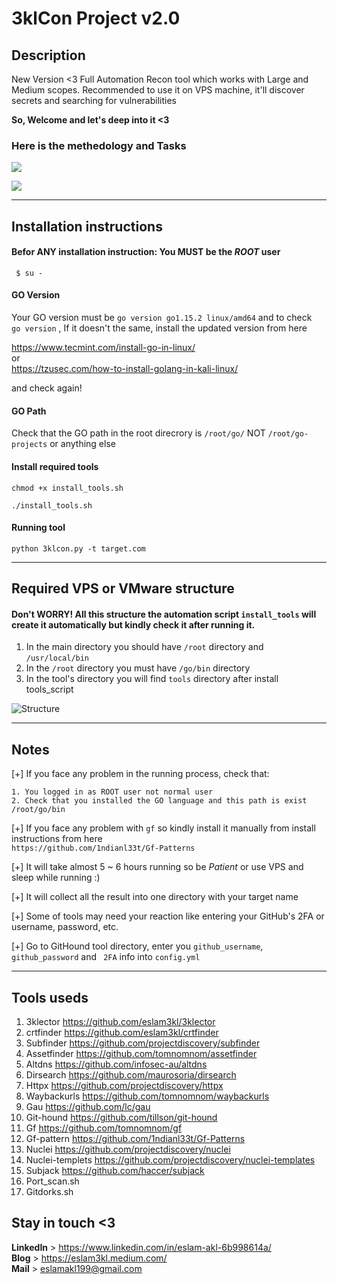 # 3klCon Project v2.0

## Description
New Version <3 Full Automation Recon tool which works with Large and Medium scopes. 
Recommended to use it on VPS machine, it'll discover secrets and searching for vulnerabilities 

**So, Welcome and let's deep into it <3**

### Here is the methedology and Tasks
![](https://github.com/eslam3kl/3klCon/blob/v2.0/3klcon-MEthedology.png)


![](https://github.com/eslam3kl/3klCon/blob/v2.0/3klconV2.png)


----------------------------------------
## Installation instructions

#### Befor ANY installation instruction: You MUST be the _ROOT_ user
`  $ su - `


#### GO Version
Your GO version must be `go version go1.15.2 linux/amd64` and to check 
` go version` , If it doesn't the same, install the updated version from here 

https://www.tecmint.com/install-go-in-linux/
\
or 
\
https://tzusec.com/how-to-install-golang-in-kali-linux/

and check again! 


#### GO Path
Check that the GO path in the root direcrory is
`/root/go/` 
NOT
`/root/go-projects` or anything else 



#### Install required tools

` chmod +x install_tools.sh `

` ./install_tools.sh ` 



#### Running tool

` python 3klcon.py -t target.com ` 

----------------------------------------

## Required VPS or VMware structure 

#### Don't WORRY! All this structure the automation script `install_tools` will create it automatically but kindly check it after running it.  

1. In the main directory you should have `/root` directory and `/usr/local/bin`
2. In the `/root` directory you must have `/go/bin` directory
3. In the tool's directory you will find `tools` directory after install tools_script 

![Structure](https://github.com/eslam3kl/3klCon/blob/v2.0/structure.png)

----------------------------------------
## Notes
[+] If you face any problem in the running process, check that: 
    
    1. You logged in as ROOT user not normal user 
    2. Check that you installed the GO language and this path is exist /root/go/bin  
   
[+] If you face any problem with `gf` so kindly install it manually from install instructions from here 
   \
   `https://github.com/1ndianl33t/Gf-Patterns`
  
[+] It will take almost 5 ~ 6 hours running so be _Patient_ or use VPS and sleep while running :) 

[+] It will collect all the result into one directory with your target name 

[+] Some of tools may need your reaction like entering your GitHub's 2FA or username, password, etc.

[+] Go to GitHound tool directory, enter you `github_username`, `github_password` and ` 2FA` info into `config.yml` 

----------------------------------------
## Tools useds
1. 3klector https://github.com/eslam3kl/3klector
2. crtfinder https://github.com/eslam3kl/crtfinder
3. Subfinder https://github.com/projectdiscovery/subfinder
4. Assetfinder https://github.com/tomnomnom/assetfinder
5. Altdns https://github.com/infosec-au/altdns 
6. Dirsearch https://github.com/maurosoria/dirsearch
7. Httpx https://github.com/projectdiscovery/httpx
8. Waybackurls https://github.com/tomnomnom/waybackurls
9. Gau https://github.com/lc/gau
10. Git-hound https://github.com/tillson/git-hound
11. Gf https://github.com/tomnomnom/gf 
12. Gf-pattern https://github.com/1ndianl33t/Gf-Patterns
13. Nuclei https://github.com/projectdiscovery/nuclei
14. Nuclei-templets https://github.com/projectdiscovery/nuclei-templates
15. Subjack https://github.com/haccer/subjack 
16. Port_scan.sh 
17. Gitdorks.sh 


## Stay in touch <3 
**LinkedIn** > https://www.linkedin.com/in/eslam-akl-6b998614a/
\
**Blog** > https://eslam3kl.medium.com/
\
**Mail** > eslamakl199@gmail.com
